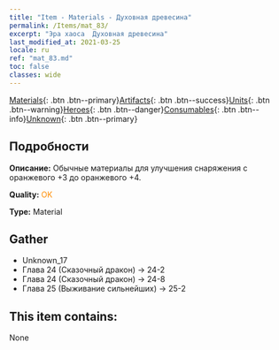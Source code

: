 ```yaml
---
title: "Item - Materials - Духовная древесина"
permalink: /Items/mat_83/
excerpt: "Эра хаоса  Духовная древесина"
last_modified_at: 2021-03-25
locale: ru
ref: "mat_83.md"
toc: false
classes: wide
---
```

 [Materials](/ru/Items/){: .btn .btn--primary}[Artifacts](/ru/Items/Artifacts/){: .btn .btn--success}[Units](/ru/Items/Units/){: .btn .btn--warning}[Heroes](/ru/Items/Heroes/){: .btn .btn--danger}[Consumables](/ru/Items/Consumables/){: .btn .btn--info}[Unknown](/ru/Items/Unknown/){: .btn .btn--primary}

## Подробности
 **Описание:** Обычные материалы для улучшения снаряжения c оранжевого +3 до оранжевого +4.

 **Quality:** <span style="color: #FF8C00">OK</span>

 **Type:** Material

## Gather

*    Unknown_17 
*    Глава 24 (Сказочный дракон) -> 24-2 
*    Глава 24 (Сказочный дракон) -> 24-8 
*    Глава 25 (Выживание сильнейших) -> 25-2 

## This item contains:

  None


